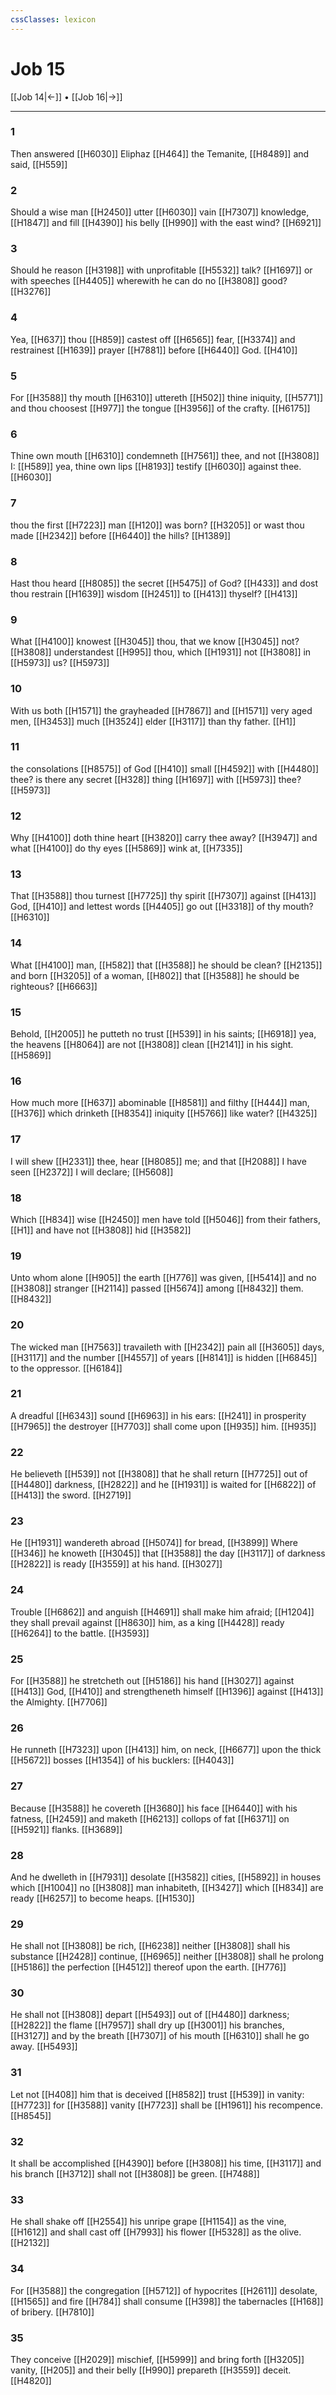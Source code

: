 ```yaml
---
cssClasses: lexicon
---
```

# Job 15

[[Job 14|←]] • [[Job 16|→]]

---

### 1
Then answered [[H6030]] Eliphaz [[H464]] the Temanite, [[H8489]] and said, [[H559]]

### 2
Should a wise man [[H2450]] utter [[H6030]] vain [[H7307]] knowledge, [[H1847]] and fill [[H4390]] his belly [[H990]] with the east wind? [[H6921]]

### 3
Should he reason [[H3198]] with unprofitable [[H5532]] talk? [[H1697]] or with speeches [[H4405]] wherewith he can do no [[H3808]] good? [[H3276]]

### 4
Yea, [[H637]] thou [[H859]] castest off [[H6565]] fear, [[H3374]] and restrainest [[H1639]] prayer [[H7881]] before [[H6440]] God. [[H410]]

### 5
For [[H3588]] thy mouth [[H6310]] uttereth [[H502]] thine iniquity, [[H5771]] and thou choosest [[H977]] the tongue [[H3956]] of the crafty. [[H6175]]

### 6
Thine own mouth [[H6310]] condemneth [[H7561]] thee, and not [[H3808]] I: [[H589]] yea, thine own lips [[H8193]] testify [[H6030]] against thee. [[H6030]]

### 7
thou the first [[H7223]] man [[H120]] was born? [[H3205]] or wast thou made [[H2342]] before [[H6440]] the hills? [[H1389]]

### 8
Hast thou heard [[H8085]] the secret [[H5475]] of God? [[H433]] and dost thou restrain [[H1639]] wisdom [[H2451]] to [[H413]] thyself? [[H413]]

### 9
What [[H4100]] knowest [[H3045]] thou, that we know [[H3045]] not? [[H3808]] understandest [[H995]] thou, which [[H1931]] not [[H3808]] in [[H5973]] us? [[H5973]]

### 10
With us both [[H1571]] the grayheaded [[H7867]] and [[H1571]] very aged men, [[H3453]] much [[H3524]] elder [[H3117]] than thy father. [[H1]]

### 11
the consolations [[H8575]] of God [[H410]] small [[H4592]] with [[H4480]] thee? is there any secret [[H328]] thing [[H1697]] with [[H5973]] thee? [[H5973]]

### 12
Why [[H4100]] doth thine heart [[H3820]] carry thee away? [[H3947]] and what [[H4100]] do thy eyes [[H5869]] wink at, [[H7335]]

### 13
That [[H3588]] thou turnest [[H7725]] thy spirit [[H7307]] against [[H413]] God, [[H410]] and lettest words [[H4405]] go out [[H3318]] of thy mouth? [[H6310]]

### 14
What [[H4100]] man, [[H582]] that [[H3588]] he should be clean? [[H2135]] and born [[H3205]] of a woman, [[H802]] that [[H3588]] he should be righteous? [[H6663]]

### 15
Behold, [[H2005]] he putteth no trust [[H539]] in his saints; [[H6918]] yea, the heavens [[H8064]] are not [[H3808]] clean [[H2141]] in his sight. [[H5869]]

### 16
How much more [[H637]] abominable [[H8581]] and filthy [[H444]] man, [[H376]] which drinketh [[H8354]] iniquity [[H5766]] like water? [[H4325]]

### 17
I will shew [[H2331]] thee, hear [[H8085]] me; and that [[H2088]] I have seen [[H2372]] I will declare; [[H5608]]

### 18
Which [[H834]] wise [[H2450]] men have told [[H5046]] from their fathers, [[H1]] and have not [[H3808]] hid [[H3582]]

### 19
Unto whom alone [[H905]] the earth [[H776]] was given, [[H5414]] and no [[H3808]] stranger [[H2114]] passed [[H5674]] among [[H8432]] them. [[H8432]]

### 20
The wicked man [[H7563]] travaileth with [[H2342]] pain all [[H3605]] days, [[H3117]] and the number [[H4557]] of years [[H8141]] is hidden [[H6845]] to the oppressor. [[H6184]]

### 21
A dreadful [[H6343]] sound [[H6963]] in his ears: [[H241]] in prosperity [[H7965]] the destroyer [[H7703]] shall come upon [[H935]] him. [[H935]]

### 22
He believeth [[H539]] not [[H3808]] that he shall return [[H7725]] out of [[H4480]] darkness, [[H2822]] and he [[H1931]] is waited for [[H6822]] of [[H413]] the sword. [[H2719]]

### 23
He [[H1931]] wandereth abroad [[H5074]] for bread, [[H3899]] Where [[H346]] he knoweth [[H3045]] that [[H3588]] the day [[H3117]] of darkness [[H2822]] is ready [[H3559]] at his hand. [[H3027]]

### 24
Trouble [[H6862]] and anguish [[H4691]] shall make him afraid; [[H1204]] they shall prevail against [[H8630]] him, as a king [[H4428]] ready [[H6264]] to the battle. [[H3593]]

### 25
For [[H3588]] he stretcheth out [[H5186]] his hand [[H3027]] against [[H413]] God, [[H410]] and strengtheneth himself [[H1396]] against [[H413]] the Almighty. [[H7706]]

### 26
He runneth [[H7323]] upon [[H413]] him, on neck, [[H6677]] upon the thick [[H5672]] bosses [[H1354]] of his bucklers: [[H4043]]

### 27
Because [[H3588]] he covereth [[H3680]] his face [[H6440]] with his fatness, [[H2459]] and maketh [[H6213]] collops of fat [[H6371]] on [[H5921]] flanks. [[H3689]]

### 28
And he dwelleth in [[H7931]] desolate [[H3582]] cities, [[H5892]] in houses which [[H1004]] no [[H3808]] man inhabiteth, [[H3427]] which [[H834]] are ready [[H6257]] to become heaps. [[H1530]]

### 29
He shall not [[H3808]] be rich, [[H6238]] neither [[H3808]] shall his substance [[H2428]] continue, [[H6965]] neither [[H3808]] shall he prolong [[H5186]] the perfection [[H4512]] thereof upon the earth. [[H776]]

### 30
He shall not [[H3808]] depart [[H5493]] out of [[H4480]] darkness; [[H2822]] the flame [[H7957]] shall dry up [[H3001]] his branches, [[H3127]] and by the breath [[H7307]] of his mouth [[H6310]] shall he go away. [[H5493]]

### 31
Let not [[H408]] him that is deceived [[H8582]] trust [[H539]] in vanity: [[H7723]] for [[H3588]] vanity [[H7723]] shall be [[H1961]] his recompence. [[H8545]]

### 32
It shall be accomplished [[H4390]] before [[H3808]] his time, [[H3117]] and his branch [[H3712]] shall not [[H3808]] be green. [[H7488]]

### 33
He shall shake off [[H2554]] his unripe grape [[H1154]] as the vine, [[H1612]] and shall cast off [[H7993]] his flower [[H5328]] as the olive. [[H2132]]

### 34
For [[H3588]] the congregation [[H5712]] of hypocrites [[H2611]] desolate, [[H1565]] and fire [[H784]] shall consume [[H398]] the tabernacles [[H168]] of bribery. [[H7810]]

### 35
They conceive [[H2029]] mischief, [[H5999]] and bring forth [[H3205]] vanity, [[H205]] and their belly [[H990]] prepareth [[H3559]] deceit. [[H4820]]